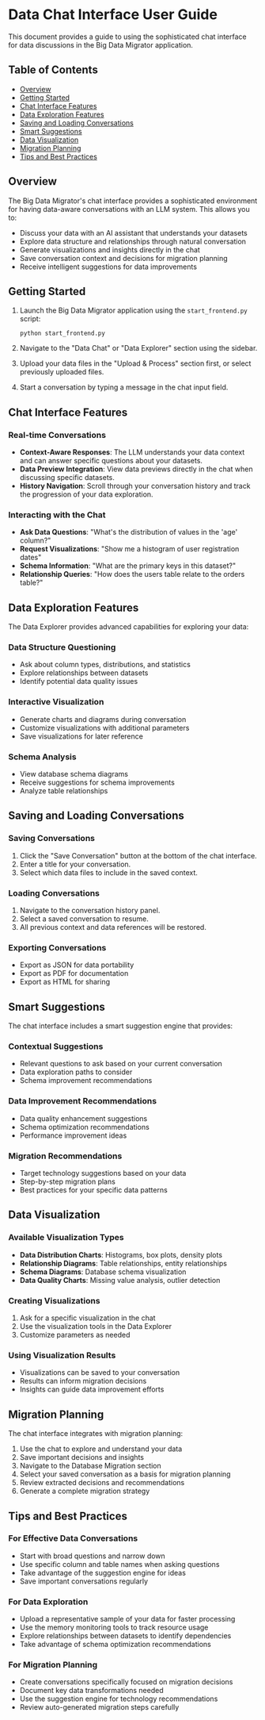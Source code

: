 # Data Chat Interface User Guide

This document provides a guide to using the sophisticated chat interface for data discussions in the Big Data Migrator application.

## Table of Contents
- [Overview](#overview)
- [Getting Started](#getting-started)
- [Chat Interface Features](#chat-interface-features)
- [Data Exploration Features](#data-exploration-features)
- [Saving and Loading Conversations](#saving-and-loading-conversations)
- [Smart Suggestions](#smart-suggestions)
- [Data Visualization](#data-visualization)
- [Migration Planning](#migration-planning)
- [Tips and Best Practices](#tips-and-best-practices)

## Overview

The Big Data Migrator's chat interface provides a sophisticated environment for having data-aware conversations with an LLM system. This allows you to:

- Discuss your data with an AI assistant that understands your datasets
- Explore data structure and relationships through natural conversation
- Generate visualizations and insights directly in the chat
- Save conversation context and decisions for migration planning
- Receive intelligent suggestions for data improvements

## Getting Started

1. Launch the Big Data Migrator application using the `start_frontend.py` script:
   ```
   python start_frontend.py
   ```

2. Navigate to the "Data Chat" or "Data Explorer" section using the sidebar.

3. Upload your data files in the "Upload & Process" section first, or select previously uploaded files.

4. Start a conversation by typing a message in the chat input field.

## Chat Interface Features

### Real-time Conversations
- **Context-Aware Responses**: The LLM understands your data context and can answer specific questions about your datasets.
- **Data Preview Integration**: View data previews directly in the chat when discussing specific datasets.
- **History Navigation**: Scroll through your conversation history and track the progression of your data exploration.

### Interacting with the Chat
- **Ask Data Questions**: "What's the distribution of values in the 'age' column?"
- **Request Visualizations**: "Show me a histogram of user registration dates"
- **Schema Information**: "What are the primary keys in this dataset?"
- **Relationship Queries**: "How does the users table relate to the orders table?"

## Data Exploration Features

The Data Explorer provides advanced capabilities for exploring your data:

### Data Structure Questioning
- Ask about column types, distributions, and statistics
- Explore relationships between datasets
- Identify potential data quality issues

### Interactive Visualization
- Generate charts and diagrams during conversation
- Customize visualizations with additional parameters
- Save visualizations for later reference

### Schema Analysis
- View database schema diagrams
- Receive suggestions for schema improvements
- Analyze table relationships

## Saving and Loading Conversations

### Saving Conversations
1. Click the "Save Conversation" button at the bottom of the chat interface.
2. Enter a title for your conversation.
3. Select which data files to include in the saved context.

### Loading Conversations
1. Navigate to the conversation history panel.
2. Select a saved conversation to resume.
3. All previous context and data references will be restored.

### Exporting Conversations
- Export as JSON for data portability
- Export as PDF for documentation
- Export as HTML for sharing

## Smart Suggestions

The chat interface includes a smart suggestion engine that provides:

### Contextual Suggestions
- Relevant questions to ask based on your current conversation
- Data exploration paths to consider
- Schema improvement recommendations

### Data Improvement Recommendations
- Data quality enhancement suggestions
- Schema optimization recommendations
- Performance improvement ideas

### Migration Recommendations
- Target technology suggestions based on your data
- Step-by-step migration plans
- Best practices for your specific data patterns

## Data Visualization

### Available Visualization Types
- **Data Distribution Charts**: Histograms, box plots, density plots
- **Relationship Diagrams**: Table relationships, entity relationships
- **Schema Diagrams**: Database schema visualization
- **Data Quality Charts**: Missing value analysis, outlier detection

### Creating Visualizations
1. Ask for a specific visualization in the chat
2. Use the visualization tools in the Data Explorer
3. Customize parameters as needed

### Using Visualization Results
- Visualizations can be saved to your conversation
- Results can inform migration decisions
- Insights can guide data improvement efforts

## Migration Planning

The chat interface integrates with migration planning:

1. Use the chat to explore and understand your data
2. Save important decisions and insights
3. Navigate to the Database Migration section
4. Select your saved conversation as a basis for migration planning
5. Review extracted decisions and recommendations
6. Generate a complete migration strategy

## Tips and Best Practices

### For Effective Data Conversations
- Start with broad questions and narrow down
- Use specific column and table names when asking questions
- Take advantage of the suggestion engine for ideas
- Save important conversations regularly

### For Data Exploration
- Upload a representative sample of your data for faster processing
- Use the memory monitoring tools to track resource usage
- Explore relationships between datasets to identify dependencies
- Take advantage of schema optimization recommendations

### For Migration Planning
- Create conversations specifically focused on migration decisions
- Document key data transformations needed
- Use the suggestion engine for technology recommendations
- Review auto-generated migration steps carefully
